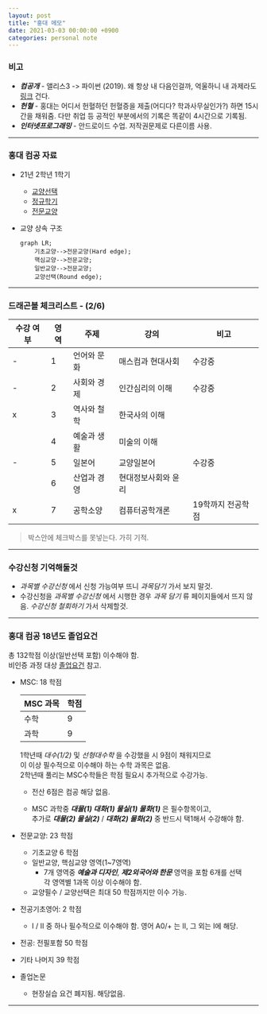 ```yaml
---
layout: post
title: "홍대 메모"
date: 2021-03-03 00:00:00 +0900
categories: personal note
---
```


### 비고

- ***컴공개*** - 앨리스3 -> 파이썬 (2019). 왜 항상 내 다음인걸까, 억울하니 내 과제라도 [링크](https://youtu.be/TcCWjfJ6kpE) 건다.
- ***헌혈*** - 홍대는 어디서 헌혈하던 헌혈증을 제출(어디다? 학과사무실인가?) 하면 15시간을 채워줌. 다만 취업 등 공적인 부분에서의 기록은 똑같이 4시간으로 기록됨.
- ***인터넷프로그래밍*** - 안드로이드 수업. 저작권문제로 다른이름 사용.

---

### 홍대 컴공 자료

- 21년 2학년 1학기
    - [교양선택](https://imgur.com/rS5H02j)
    - [정규학기](https://imgur.com/rOse73Y)
    - [전문교양](https://imgur.com/jdxRVKg)

- 교양 상속 구조
    ```mermaid
    graph LR;
        기초교양-->전문교양(Hard edge);
        핵심교양-->전문교양;
        일반교양-->전문교양;
        교양선택(Round edge);
    ```

---

### 드래곤볼 체크리스트 - (2/6)

|수강 여부|영역|주제|강의|비고|  
|-|-|-|-|-|  
|-|1| 언어와 문화|매스컴과 현대사회|수강중|  
|-|2| 사회와 경제|인간심리의 이해|수강중|  
|x|3| 역사와 철학|한국사의 이해||  
| |4| 예술과 생활|미술의 이해||  
|-|5| 일본어|교양일본어|수강중|  
| |6| 산업과 경영|현대정보사회와 윤리||  
|x|7| 공학소양|컴퓨터공학개론|19학까지 전공학점|

> 박스안에 체크박스를 못넣는다. 가히 기적.

---

### 수강신청 기억해둘것

- *과목별 수강신청* 에서 신청 가능여부 뜨니 *과목담기* 가서 보지 말것.
- 수강신청을 *과목별 수강신청* 에서 시행한 경우 *과목 담기* 류 페이지들에서 뜨지 않음. *수강신청 철회하기* 가서 삭제할것.

---

### 홍대 컴공 18년도 졸업요건

총 132학점 이상(일반선택 포함) 이수해야 함.  
비인증 과정 대상 [졸업요건](https://imgur.com/mXnPKtF) 참고.



- MSC: 18 학점

  | MSC 과목 | 학점 |  
  |-|-|
  | 수학     | 9   |  
  | 과학     | 9   |

  1학년때 *대수(1/2)* 및 *선형대수학* 을 수강했을 시 9점이 채워지므로  
  이 이상 필수적으로 이수해야 하는 수학 과목은 없음.  
  2학년때 풀리는 MSC수학들은 학점 필요시 추가적으로 수강가능.

    - 전산 6점은 컴공 해당 없음.

    - MSC 과학중  ***대물(1) 대화(1) 물실(1) 물화(1)*** 은 필수항목이고,  
      추가로 ***대물(2) 물실(2)*** / ***대화(2) 물화(2)*** 중 반드시 택1해서 수강해야 함.

- 전문교양: 23 학점
    - 기초교양 6 학점
    - 일반교양, 핵심교양 영역(1~7영역)
        - 7개 영역중 ***예술과 디자인***, ***제2외국어와 한문*** 영역을 포함 6개를 선택  
          각 영역별 1과목 이상 이수해야 함.
    - 교양필수 / 교양선택은 최대 50 학점까지만 이수 가능.

- 전공기초영어: 2 학점
    - I / II 중 하나 필수적으로 이수해야 함. 영어 A0/+ 는 II, 그 외는 I에 해당.

- 전공: 전필포함 50 학점

- 기타 나머지 39 학점

- 졸업논문
    - 현장실습 요건 폐지됨. 해당없음.

---
